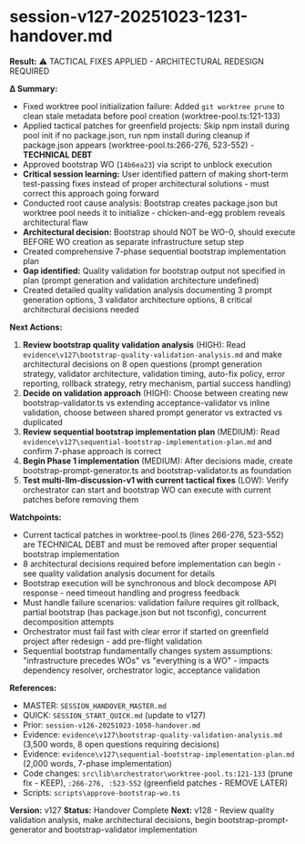 # session-v127-20251023-1231-handover.md

**Result:** ⚠️ TACTICAL FIXES APPLIED - ARCHITECTURAL REDESIGN REQUIRED

**Δ Summary:**
- Fixed worktree pool initialization failure: Added `git worktree prune` to clean stale metadata before pool creation (worktree-pool.ts:121-133)
- Applied tactical patches for greenfield projects: Skip npm install during pool init if no package.json, run npm install during cleanup if package.json appears (worktree-pool.ts:266-276, 523-552) - **TECHNICAL DEBT**
- Approved bootstrap WO (`14b6ea23`) via script to unblock execution
- **Critical session learning:** User identified pattern of making short-term test-passing fixes instead of proper architectural solutions - must correct this approach going forward
- Conducted root cause analysis: Bootstrap creates package.json but worktree pool needs it to initialize - chicken-and-egg problem reveals architectural flaw
- **Architectural decision:** Bootstrap should NOT be WO-0, should execute BEFORE WO creation as separate infrastructure setup step
- Created comprehensive 7-phase sequential bootstrap implementation plan
- **Gap identified:** Quality validation for bootstrap output not specified in plan (prompt generation and validation architecture undefined)
- Created detailed quality validation analysis documenting 3 prompt generation options, 3 validator architecture options, 8 critical architectural decisions needed

**Next Actions:**
1. **Review bootstrap quality validation analysis** (HIGH): Read `evidence\v127\bootstrap-quality-validation-analysis.md` and make architectural decisions on 8 open questions (prompt generation strategy, validator architecture, validation timing, auto-fix policy, error reporting, rollback strategy, retry mechanism, partial success handling)
2. **Decide on validation approach** (HIGH): Choose between creating new bootstrap-validator.ts vs extending acceptance-validator vs inline validation, choose between shared prompt generator vs extracted vs duplicated
3. **Review sequential bootstrap implementation plan** (MEDIUM): Read `evidence\v127\sequential-bootstrap-implementation-plan.md` and confirm 7-phase approach is correct
4. **Begin Phase 1 implementation** (MEDIUM): After decisions made, create bootstrap-prompt-generator.ts and bootstrap-validator.ts as foundation
5. **Test multi-llm-discussion-v1 with current tactical fixes** (LOW): Verify orchestrator can start and bootstrap WO can execute with current patches before removing them

**Watchpoints:**
- Current tactical patches in worktree-pool.ts (lines 266-276, 523-552) are TECHNICAL DEBT and must be removed after proper sequential bootstrap implementation
- 8 architectural decisions required before implementation can begin - see quality validation analysis document for details
- Bootstrap execution will be synchronous and block decompose API response - need timeout handling and progress feedback
- Must handle failure scenarios: validation failure requires git rollback, partial bootstrap (has package.json but not tsconfig), concurrent decomposition attempts
- Orchestrator must fail fast with clear error if started on greenfield project after redesign - add pre-flight validation
- Sequential bootstrap fundamentally changes system assumptions: "infrastructure precedes WOs" vs "everything is a WO" - impacts dependency resolver, orchestrator logic, acceptance validation

**References:**
- MASTER: `SESSION_HANDOVER_MASTER.md`
- QUICK: `SESSION_START_QUICK.md` (update to v127)
- Prior: `session-v126-20251023-1050-handover.md`
- Evidence: `evidence\v127\bootstrap-quality-validation-analysis.md` (3,500 words, 8 open questions requiring decisions)
- Evidence: `evidence\v127\sequential-bootstrap-implementation-plan.md` (2,000 words, 7-phase implementation)
- Code changes: `src\lib\orchestrator\worktree-pool.ts:121-133` (prune fix - KEEP), `:266-276, :523-552` (greenfield patches - REMOVE LATER)
- Scripts: `scripts\approve-bootstrap-wo.ts`

**Version:** v127
**Status:** Handover Complete
**Next:** v128 - Review quality validation analysis, make architectural decisions, begin bootstrap-prompt-generator and bootstrap-validator implementation
